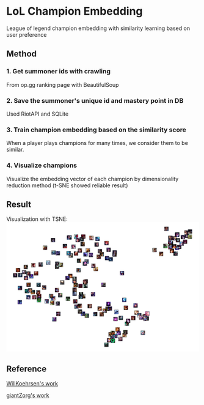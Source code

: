 # LoL Champion Embedding

League of legend champion embedding with similarity learning based on user preference

## Method
### 1. Get summoner ids with crawling

From op.gg ranking page with BeautifulSoup

### 2. Save the summoner's unique id and mastery point in DB

Used RiotAPI and SQLite

### 3. Train champion embedding based on the similarity score

When a player plays champions for many times, we consider them to be similar.

### 4. Visualize champions

Visualize the embedding vector of each champion by dimensionality reduction method (t-SNE showed reliable result)

## Result

Visualization with TSNE:
![champion_clustering_tsnr_kr](./result/champion_clustering_tsne_kr.png)

## Reference

[WillKoehrsen's work](https://github.com/WillKoehrsen/wikipedia-data-science/blob/master/notebooks/Book%20Recommendation%20System.ipynb)

[giantZorg's work](https://github.com/giantZorg/Lol_champion_embeddings)
